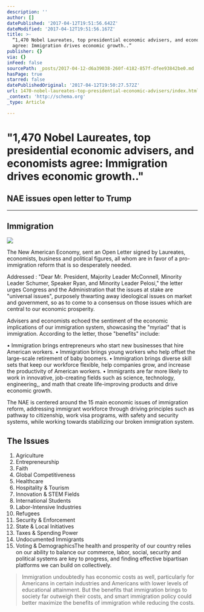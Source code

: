 ```yaml
---
description: ''
author: []
datePublished: '2017-04-12T19:51:56.642Z'
dateModified: '2017-04-12T19:51:56.167Z'
title: >-
  “1,470 Nobel Laureates, top presidential economic advisers, and economists
  agree: Immigration drives economic growth..”
publisher: {}
via: {}
inFeed: false
sourcePath: _posts/2017-04-12-d6a39038-260f-4182-857f-dfee93842be0.md
hasPage: true
starred: false
datePublishedOriginal: '2017-04-12T19:50:27.572Z'
url: 1470-nobel-laureates-top-presidential-economic-advisers/index.html
_context: 'http://schema.org'
_type: Article

---
```

# "1,470 Nobel Laureates, top presidential economic advisers, and economists agree: Immigration drives economic growth.."

## NAE issues open letter to Trump

---

## Immigration
![](https://s3-us-west-2.amazonaws.com/the-grid-img/p/5f89058e6f463437ae7ffd26a0ae633288c7d6f1.jpg)

The New American Economy, sent an Open Letter signed by Laureates, economists, business and political figures, all whom are in favor of a pro-immigration reform that is so desperately needed.

Addressed : "Dear Mr. President, Majority Leader McConnell, Minority Leader Schumer, Speaker Ryan, and Minority Leader Pelosi," the letter urges Congress and the Administration that the issues at stake are "universal issues", purposely thwarting away ideological issues on market and government, so as to come to a consensus on those issues which are central to our economic prosperity.

Advisers and economists echoed the sentiment of the economic implications of our immigration system, showcasing the "myriad" that is immigration. According to the letter, those "benefits" include:

• Immigration brings entrepreneurs who start new businesses that hire American workers. • Immigration brings young workers who help offset the large-scale retirement of baby boomers. • Immigration brings diverse skill sets that keep our workforce flexible, help companies grow, and increase the productivity of American workers. • Immigrants are far more likely to work in innovative, job-creating fields such as science, technology, engineering,, and math that create life-improving products and drive economic growth.

The NAE is centered around the 15 main economic issues of immigration reform, addressing immigrant workforce through driving principles such as pathway to citizenship, work visa programs, with safety and security systems, while working towards stabilizing our broken immigration system.

## The Issues

1. Agriculture
2. Entrepreneurship
3. Faith
4. Global Competitiveness
5. Healthcare
6. Hospitality & Tourism
7. Innovation & STEM Fields
8. International Students
9. Labor-Intensive Industries
10. Refugees
11. Security & Enforcement
12. State & Local Initiatives
13. Taxes & Spending Power
14. Undocumented Immigrants
15. Voting & DemographicsThe health and prosperity of our country relies on our ability to balance our commerce, labor, social, security and political systems are key to progress, and finding effective bipartisan platforms we can build on collectively.

> Immigration undoubtedly has economic costs as well, particularly for Americans in certain
> industries and Americans with lower levels of educational attainment. But the benefits that
> immigration brings to society far outweigh their costs, and smart immigration policy could better
> maximize the benefits of immigration while reducing the costs.